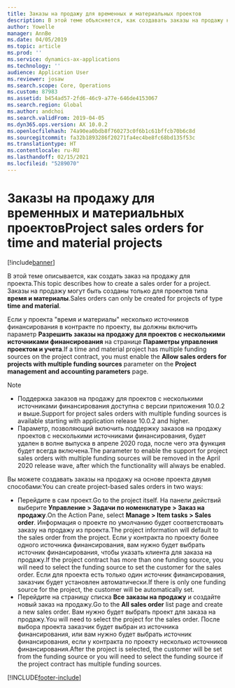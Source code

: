 ```yaml
---
title: Заказы на продажу для временных и материальных проектов
description: В этой теме объясняется, как создавать заказы на продажу на основе проектов для временных и материальных проектов.
author: Yowelle
manager: AnnBe
ms.date: 04/05/2019
ms.topic: article
ms.prod: ''
ms.service: dynamics-ax-applications
ms.technology: ''
audience: Application User
ms.reviewer: josaw
ms.search.scope: Core, Operations
ms.custom: 87983
ms.assetid: b454ad57-2fd6-46c9-a77e-646de4153067
ms.search.region: Global
ms.author: andchoi
ms.search.validFrom: 2019-04-05
ms.dyn365.ops.version: AX 10.0.2
ms.openlocfilehash: 74a90ea0bdb8f760273c0f6b1c61bffcb70b6c8d
ms.sourcegitcommit: fa32b1893286f20271fa4ec4be8fc68bd135f53c
ms.translationtype: HT
ms.contentlocale: ru-RU
ms.lasthandoff: 02/15/2021
ms.locfileid: "5289070"
---
```

# <a name="project-sales-orders-for-time-and-material-projects"></a><span data-ttu-id="01b9f-103">Заказы на продажу для временных и материальных проектов</span><span class="sxs-lookup"><span data-stu-id="01b9f-103">Project sales orders for time and material projects</span></span>

[!include[banner](../includes/banner.md)]

<span data-ttu-id="01b9f-104">В этой теме описывается, как создать заказ на продажу для проекта.</span><span class="sxs-lookup"><span data-stu-id="01b9f-104">This topic describes how to create a sales order for a project.</span></span> <span data-ttu-id="01b9f-105">Заказы на продажу могут быть созданы только для проектов типа **время и материалы**.</span><span class="sxs-lookup"><span data-stu-id="01b9f-105">Sales orders can only be created for projects of type **time and material**.</span></span>

<span data-ttu-id="01b9f-106">Если у проекта "время и материалы" несколько источников финансирования в контракте по проекту, вы должны включить параметр **Разрешить заказы на продажу для проектов с несколькими источниками финансирования** на странице **Параметры управления проектом и учета**.</span><span class="sxs-lookup"><span data-stu-id="01b9f-106">If a time and material project has multiple funding sources on the project contract, you must enable the **Allow sales orders for projects with multiple funding sources** parameter on the **Project management and accounting parameters** page.</span></span> 

> [!NOTE]
> - <span data-ttu-id="01b9f-107">Поддержка заказов на продажу для проектов с несколькими источниками финансирования доступна с версии приложения 10.0.2 и выше.</span><span class="sxs-lookup"><span data-stu-id="01b9f-107">Support for project sales orders with multiple funding sources is available starting with application release 10.0.2 and higher.</span></span>
> - <span data-ttu-id="01b9f-108">Параметр, позволяющий включить поддержку заказов на продажу проектов с несколькими источниками финансирования, будет удален в волне выпуска в апреле 2020 года, после чего эта функция будет всегда включена.</span><span class="sxs-lookup"><span data-stu-id="01b9f-108">The parameter to enable the support for project sales orders with multiple funding sources will be removed in the April 2020 release wave, after which the functionality will always be enabled.</span></span>

<span data-ttu-id="01b9f-109">Вы можете создавать заказы на продажу на основе проекта двумя способами:</span><span class="sxs-lookup"><span data-stu-id="01b9f-109">You can create project-based sales orders in two ways:</span></span>

- <span data-ttu-id="01b9f-110">Перейдите в сам проект.</span><span class="sxs-lookup"><span data-stu-id="01b9f-110">Go to the project itself.</span></span> <span data-ttu-id="01b9f-111">На панели действий выберите **Управление > Задачи по номенклатуре > Заказ на продажу**.</span><span class="sxs-lookup"><span data-stu-id="01b9f-111">On the Action Pane, select **Manage > Item tasks > Sales order**.</span></span> <span data-ttu-id="01b9f-112">Информация о проекте по умолчанию будет соответствовать заказу на продажу из проекта.</span><span class="sxs-lookup"><span data-stu-id="01b9f-112">The project information will default to the sales order from the project.</span></span> <span data-ttu-id="01b9f-113">Если у контракта по проекту более одного источника финансирования, вам нужно будет выбрать источник финансирования, чтобы указать клиента для заказа на продажу.</span><span class="sxs-lookup"><span data-stu-id="01b9f-113">If the project contract has more than one funding source, you will need to select the funding source to set the customer for the sales order.</span></span> <span data-ttu-id="01b9f-114">Если для проекта есть только один источник финансирования, заказчик будет установлен автоматически.</span><span class="sxs-lookup"><span data-stu-id="01b9f-114">If there is only one funding source for the project, the customer will be automatically set.</span></span>
- <span data-ttu-id="01b9f-115">Перейдите на страницу списка **Все заказы на продажу** и создайте новый заказ на продажу.</span><span class="sxs-lookup"><span data-stu-id="01b9f-115">Go to the **All sales order** list page and create a new sales order.</span></span> <span data-ttu-id="01b9f-116">Вам нужно будет выбрать проект для заказа на продажу.</span><span class="sxs-lookup"><span data-stu-id="01b9f-116">You will need to select the project for the sales order.</span></span> <span data-ttu-id="01b9f-117">После выбора проекта заказчик будет выбран из источника финансирования, или вам нужно будет выбрать источник финансирования, если у контракта по проекту несколько источников финансирования.</span><span class="sxs-lookup"><span data-stu-id="01b9f-117">After the project is selected, the customer will be set from the funding source or you will need to select the funding source if the project contract has multiple funding sources.</span></span>



[!INCLUDE[footer-include](../includes/footer-banner.md)]